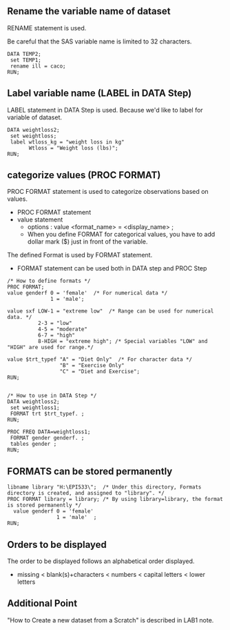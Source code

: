 Rename the variable name of dataset
-----------------------------------

RENAME statement is used.

Be careful that the SAS variable name is limited to 32 characters.

~~~ SAS
DATA TEMP2;
 set TEMP1;
 rename ill = caco;
RUN;
~~~


Label variable name (LABEL in DATA Step)
------------------------------------------

LABEL statement in DATA Step is used. Because we'd like to label for variable of dataset.

~~~ SAS
DATA weightloss2;
 set weightloss;
 label wtloss_kg = "weight loss in kg" 
       Wtloss = "Weight loss (lbs)";
RUN;
~~~


categorize values (PROC FORMAT)
-------------------------------

PROC FORMAT statement is used to categorize observations based on values.

* PROC FORMAT statement
* value statement
  + options : value <format_name> <value> = <display_name> ;
  + When you define FORMAT for categorical values, you have to add dollar mark ($) just in front of the variable.


The defined Format is used by FORMAT statement.

* FORMAT statement can be used both in DATA step and PROC Step


~~~ SAS
/* How to define formats */
PROC FORMAT;
value genderf 0 = 'female'  /* For numerical data */
              1 = 'male';

value sxf LOW-1 = "extreme low"  /* Range can be used for numerical data. */
          2-3 = "low"
          4-5 = "moderate"
          6-7 = "high"
          8-HIGH = "extreme high"; /* Special variables "LOW" and "HIGH" are used for range.*/

value $trt_typef "A" = "Diet Only"  /* For character data */
                 "B" = "Exercise Only"
                 "C" = "Diet and Exercise";
RUN;


/* How to use in DATA Step */
DATA weightloss2;
 set weightloss1;
 FORMAT trt $trt_typef. ;
RUN;

PROC FREQ DATA=weightloss1;
 FORMAT gender genderf. ;
 tables gender ; 
RUN;

~~~


FORMATS can be stored permanently
---------------------------------

~~~ SAS
libname library "H:\EPI533\";  /* Under this directory, Formats directory is created, and assigned to "library". */
PROC FORMAT library = library; /* By using library=library, the format is stored permanently */
  value genderf 0 = 'female'
                1 = 'male'  ;
RUN;
~~~


Orders to be displayed
----------------------

The order to be displayed follows an alphabetical order displayed. 

* missing < blank(s)+characters < numbers < capital letters < lower letters



Additional Point
----------------

"How to Create a new dataset from a Scratch" is described in LAB1 note.

